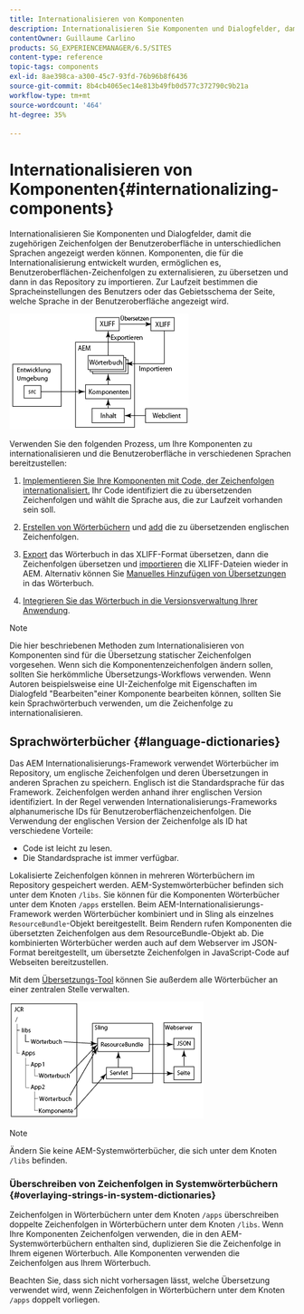 ```yaml
---
title: Internationalisieren von Komponenten
description: Internationalisieren Sie Komponenten und Dialogfelder, damit die zugehörigen Zeichenfolgen ihrer Benutzeroberflächen in unterschiedlichen Sprachen angezeigt werden können
contentOwner: Guillaume Carlino
products: SG_EXPERIENCEMANAGER/6.5/SITES
content-type: reference
topic-tags: components
exl-id: 8ae398ca-a300-45c7-93fd-76b96b8f6436
source-git-commit: 8b4cb4065ec14e813b49fb0d577c372790c9b21a
workflow-type: tm+mt
source-wordcount: '464'
ht-degree: 35%

---
```


# Internationalisieren von Komponenten{#internationalizing-components}

Internationalisieren Sie Komponenten und Dialogfelder, damit die zugehörigen Zeichenfolgen der Benutzeroberfläche in unterschiedlichen Sprachen angezeigt werden können. Komponenten, die für die Internationalisierung entwickelt wurden, ermöglichen es, Benutzeroberflächen-Zeichenfolgen zu externalisieren, zu übersetzen und dann in das Repository zu importieren. Zur Laufzeit bestimmen die Spracheinstellungen des Benutzers oder das Gebietsschema der Seite, welche Sprache in der Benutzeroberfläche angezeigt wird.

![chlimage_1-9](assets/chlimage_1-9a.png)

Verwenden Sie den folgenden Prozess, um Ihre Komponenten zu internationalisieren und die Benutzeroberfläche in verschiedenen Sprachen bereitzustellen:

1. [Implementieren Sie Ihre Komponenten mit Code, der Zeichenfolgen internationalisiert.](/help/sites-developing/i18n-dev.md) Ihr Code identifiziert die zu übersetzenden Zeichenfolgen und wählt die Sprache aus, die zur Laufzeit vorhanden sein soll.
1. [Erstellen von Wörterbüchern](/help/sites-developing/i18n-translator.md#creating-a-dictionary) und [add](/help/sites-developing/i18n-translator.md#adding-changing-and-removing-strings) die zu übersetzenden englischen Zeichenfolgen.

1. [Export](/help/sites-developing/i18n-translator.md#exporting-a-dictionary) das Wörterbuch in das XLIFF-Format übersetzen, dann die Zeichenfolgen übersetzen und [importieren](/help/sites-developing/i18n-translator.md#importing-a-dictionary) die XLIFF-Dateien wieder in AEM. Alternativ können Sie [Manuelles Hinzufügen von Übersetzungen](/help/sites-developing/i18n-translator.md#editing-translated-strings) in das Wörterbuch.

1. [Integrieren Sie das Wörterbuch in die Versionsverwaltung Ihrer Anwendung](/help/sites-developing/i18n-translator.md#publishing-dictionaries).

>[!NOTE]
>
>Die hier beschriebenen Methoden zum Internationalisieren von Komponenten sind für die Übersetzung statischer Zeichenfolgen vorgesehen. Wenn sich die Komponentenzeichenfolgen ändern sollen, sollten Sie herkömmliche Übersetzungs-Workflows verwenden. Wenn Autoren beispielsweise eine UI-Zeichenfolge mit Eigenschaften im Dialogfeld &quot;Bearbeiten&quot;einer Komponente bearbeiten können, sollten Sie kein Sprachwörterbuch verwenden, um die Zeichenfolge zu internationalisieren.

## Sprachwörterbücher {#language-dictionaries}

Das AEM Internationalisierungs-Framework verwendet Wörterbücher im Repository, um englische Zeichenfolgen und deren Übersetzungen in anderen Sprachen zu speichern. Englisch ist die Standardsprache für das Framework. Zeichenfolgen werden anhand ihrer englischen Version identifiziert. In der Regel verwenden Internationalisierungs-Frameworks alphanumerische IDs für Benutzeroberflächenzeichenfolgen. Die Verwendung der englischen Version der Zeichenfolge als ID hat verschiedene Vorteile:

* Code ist leicht zu lesen.
* Die Standardsprache ist immer verfügbar.

Lokalisierte Zeichenfolgen können in mehreren Wörterbüchern im Repository gespeichert werden. AEM-Systemwörterbücher befinden sich unter dem Knoten `/libs`. Sie können für die Komponenten Wörterbücher unter dem Knoten `/apps` erstellen. Beim AEM-Internationalisierungs-Framework werden Wörterbücher kombiniert und in Sling als einzelnes `ResourceBundle`-Objekt bereitgestellt. Beim Rendern rufen Komponenten die übersetzten Zeichenfolgen aus dem ResourceBundle-Objekt ab. Die kombinierten Wörterbücher werden auch auf dem Webserver im JSON-Format bereitgestellt, um übersetzte Zeichenfolgen in JavaScript-Code auf Webseiten bereitzustellen.

Mit dem [Übersetzungs-Tool](/help/sites-developing/i18n-translator.md) können Sie außerdem alle Wörterbücher an einer zentralen Stelle verwalten.

![chlimage_1-10](assets/chlimage_1-10a.png)

>[!NOTE]
>
>Ändern Sie keine AEM-Systemwörterbücher, die sich unter dem Knoten `/libs` befinden.

### Überschreiben von Zeichenfolgen in Systemwörterbüchern {#overlaying-strings-in-system-dictionaries}

Zeichenfolgen in Wörterbüchern unter dem Knoten `/apps` überschreiben doppelte Zeichenfolgen in Wörterbüchern unter dem Knoten `/libs`. Wenn Ihre Komponenten Zeichenfolgen verwenden, die in den AEM-Systemwörterbüchern enthalten sind, duplizieren Sie die Zeichenfolge in Ihrem eigenen Wörterbuch. Alle Komponenten verwenden die Zeichenfolgen aus Ihrem Wörterbuch.

Beachten Sie, dass sich nicht vorhersagen lässt, welche Übersetzung verwendet wird, wenn Zeichenfolgen in Wörterbüchern unter dem Knoten `/apps` doppelt vorliegen.
